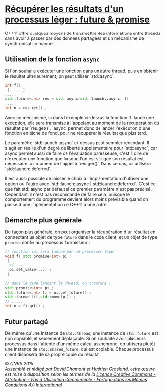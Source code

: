 # [Récupérer les résultats d'un processus léger : future & promise](TheorieFonctionnelleConcurrente "wikilink")

C++11 offre quelques moyens de transmettre des informations entre threads sans avoir à passer par des données partagées et un mécanisme de synchronisation manuel.

## Utilisation de la fonction `async`

Si l'on souhaite exécuter une fonction dans un autre thread, puis en obtenir le résultat ultérieurement, on peut utiliser \`std::async\`.

``` cpp
int f()
 { .....}
.....
std::future<int> res = std::async(std::launch::async, f) ;
.....
int n = res.get() ;
```

Avec ce mécanisme, si dans l'exemple ci-dessus la fonction \`f\` lance une exception, elle sera transmise à l'appelant au moment de la récupération du résultat par \`res.get()\`. \`async\` permet donc de lancer l'exécution d'une fonction en tâche de fond, pour ne récupérer le résultat que plus tard.

Le paramètre \`std::launch::async\` ci-dessus peut sembler redondant. Il s'agit en réalité d'un degré de liberté supplémentaire pour \`std::async\`, car async permet aussi de faire de l'évaluation paresseuse, c'est à dire de n'exécuter une fonction que lorsque l'on est sûr que son résultat est nécessaire, au moment de l'appel à \`res.get()\`. Dans ce cas, on utilisera \`std::launch::deferred\`.

Il est aussi possible de laisser le choix à l'implémentation d'utiliser une option ou l'autre avec \`std::launch::async | std::launch::deferred\`. C'est ce que fait std::async par défaut si ce premier paramètre n'est pas précisé. Cependant, il n'est pas recommandé de faire cela, puisque le comportement du programme devient alors moins prévisible quand on passe d'une implémentation de C++11 à une autre.

## Démarche plus générale

De façon plus générale, on peut organiser la récupération d'un résultat en connectant un objet de type `future` dans le code client, et un objet de type `promise` confié au processus fournisseur :

``` cpp
// fonction qui sera lancée par un processus léger
void f( std::promise<int> pi )
 {
  // ...
  pi.set_value(...) ;
 }

// dans le code lancant le thread, on trouvera :
std::promise<int> pi ;
std::future<int> fi = pi.get_future() ;
std::thread t(f,std::move(pi)) ;
// .....
int n = fi.get() ;
```

## Futur partagé

De même qu'une instance de `std::thread`, une instance de `std::future` est non copiable, et seulement déplaçable. Si on souhaite avoir plusieurs processus dans l'attente d'un même calcul asynchrone, on utilisera plutôt une instance de `std::shared_future`, qui est copiable. Chaque processus client disposera de sa propre copie du résultat.

  
  
© *CNRS 2015*  
*Assemblé et rédigé par David Chamont et Hadrien Grasland, cette œuvre est mise à disposition selon les termes de la [Licence Creative Commons - Attribution - Pas d’Utilisation Commerciale - Partage dans les Mêmes Conditions 4.0 International](http://creativecommons.org/licenses/by-nc-sa/4.0/)*
